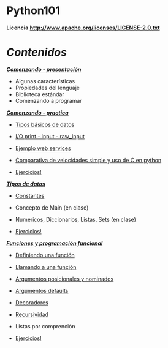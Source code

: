 Python101
=========

**Licencia**
__http://www.apache.org/licenses/LICENSE-2.0.txt__

**_Contenidos_**
================

[**_Comenzando - presentación_**](python_101_01.pdf)
* Algunas características
* Propiedades del lenguaje
* Biblioteca estándar
* Comenzando a programar

[**_Comenzando - practica_**](1.0-comenzando)
* [Tipos básicos de datos](1.0-comenzando/src/main.py)
* [I/O print - input - raw_input](1.0-comenzando/src/main.py)
* [Ejemplo web services](1.0-comenzando/src/ejemploWS/)
* [Comparativa de velocidades simple y uso de C en python](1.0-comenzando/src/ejemplosC/execute.txt)

* [Ejercicios!](1.0-comenzando/src/ejercicios.txt)

[**_Tipos de datos_**](1.5-tipos-de-datos)
* [Constantes](1.5-tipos-de-datos/src/constantes.py)
* Concepto de Main (en clase)
* Numericos, Diccionarios, Listas, Sets (en clase)

* [Ejercicios!](1.5-tipos-de-datos/src/ejercicios.txt)

[**_Funciones y programación funcional_**](2.0-programacion-funcional)
* [Definiendo una función](2.0-programacion-funcional/function_0.py)
* [Llamando a una función](2.0-programacion-funcional/function_2.py)
* [Argumentos posicionales y nominados](2.0-programacion-funcional/function_2.py)
* [Argumentos defaults](2.0-programacion-funcional/function_2.py)
* [Decoradores](2.0-programacion-funcional/function_decorators.py)
* [Recursividad](2.0-programacion-funcional/function_recursive_0.py)
* Listas por comprención

* [Ejercicios!](2.0-programacion-funcional/ejercicios.txt)